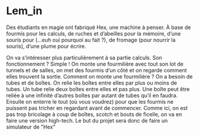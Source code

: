 # Lem_in

Des étudiants en magie ont fabriqué Hex, une machine à penser. À base de fourmis
pour les calculs, de ruches et d’abeilles pour la mémoire, d’une souris pour (...euh oui
pourquoi au fait ?), de fromage (pour nourrir la souris), d’une plume pour écrire.

On va s’intéresser plus particulièrement à sa partie calculs. Son fonctionnement ?
Simple ! On monte une fourmilière avec tout son lot de tunnels et de salles, on met des
fourmis d’un côté et on regarde comment elles trouvent la sortie.
Comment on monte une fourmilière ? On a besoin de tubes et de boîtes.
On relie les boîtes entre elles par plus ou moins de tubes. Un tube relie deux boîtes entre
elles et pas plus.
Une boîte peut être reliée à une infinité d’autres boîtes par autant de tubes qu’il en faudra.
Ensuite on enterre le tout (où vous voudrez) pour que les fourmis ne puissent pas tricher
en regardant avant de commencer.
Comme ici, on est pas trop bricolage à coup de boîtes, scotch et bouts de ficelle, on va
en faire une version high-tech.
Le but du projet sera donc de faire un simulateur de "Hex"
